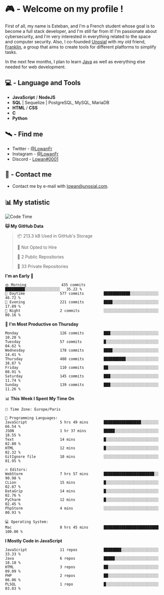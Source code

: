 # 🎮 - Welcome on my profile !
First of all, my name is Esteban, and I'm a French student whose goal is to become a full stack developer, and I'm still far from it!
I'm passionate about cybersecurity, and I'm very interested in everything related to the space and computer security.
Also, I co-founded [Unosial](https://github.com/Unosial) with my old friend, [Franklin](https://github.com/AbaFranklin/), a group that aims to create tools for different platforms to simplify tasks. 

In the next few months, I plan to learn [Java](https://www.java.com/) as well as everything else needed for web development.




## 💻 - Language and Tools
- **JavaScript** / **NodeJS**
- **SQL** | Sequelize | PostgreSQL, MySQL, MariaDB
- **HTML** / **CSS**
- **C**
- **Python**

## 🛰️ - Find me

 - Twitter - [@LowanFr](https://twitter.com/LowanFr/)
 - Instagram - [@LowanFr](https://instagram.com/LowanFr)
 - Discord -  [Lowan#0001](https://unosial.bio/Lowan)
 
## 📡 - Contact me
 - Contact me by e-mail with [lowan@unosial.com](mailto:lowan@unosial.com).

## 📊 My statistic
<!--START_SECTION:waka-->
![Code Time](http://img.shields.io/badge/Code%20Time-896%20hrs%2048%20mins-blue)

**🐱 My GitHub Data** 

> 📦 213.3 kB Used in GitHub's Storage 
 > 
> 🚫 Not Opted to Hire
 > 
> 📜 2 Public Repositories 
 > 
> 🔑 33 Private Repositories 
 > 
**I'm an Early 🐤** 

```text
🌞 Morning                435 commits         █████████░░░░░░░░░░░░░░░░   35.22 % 
🌆 Daytime                577 commits         ████████████░░░░░░░░░░░░░   46.72 % 
🌃 Evening                221 commits         ████░░░░░░░░░░░░░░░░░░░░░   17.89 % 
🌙 Night                  2 commits           ░░░░░░░░░░░░░░░░░░░░░░░░░   00.16 % 
```
📅 **I'm Most Productive on Thursday** 

```text
Monday                   126 commits         ███░░░░░░░░░░░░░░░░░░░░░░   10.20 % 
Tuesday                  57 commits          █░░░░░░░░░░░░░░░░░░░░░░░░   04.62 % 
Wednesday                178 commits         ████░░░░░░░░░░░░░░░░░░░░░   14.41 % 
Thursday                 480 commits         ██████████░░░░░░░░░░░░░░░   38.87 % 
Friday                   110 commits         ██░░░░░░░░░░░░░░░░░░░░░░░   08.91 % 
Saturday                 145 commits         ███░░░░░░░░░░░░░░░░░░░░░░   11.74 % 
Sunday                   139 commits         ███░░░░░░░░░░░░░░░░░░░░░░   11.26 % 
```


📊 **This Week I Spent My Time On** 

```text
🕑︎ Time Zone: Europe/Paris

💬 Programming Languages: 
JavaScript               5 hrs 49 mins       █████████████████░░░░░░░░   66.54 % 
JSON                     1 hr 37 mins        █████░░░░░░░░░░░░░░░░░░░░   18.55 % 
Text                     14 mins             █░░░░░░░░░░░░░░░░░░░░░░░░   02.80 % 
HTML                     12 mins             █░░░░░░░░░░░░░░░░░░░░░░░░   02.32 % 
GitIgnore file           10 mins             ░░░░░░░░░░░░░░░░░░░░░░░░░   01.95 % 

🔥 Editors: 
WebStorm                 7 hrs 57 mins       ███████████████████████░░   90.98 % 
CLion                    15 mins             █░░░░░░░░░░░░░░░░░░░░░░░░   02.87 % 
DataGrip                 14 mins             █░░░░░░░░░░░░░░░░░░░░░░░░   02.76 % 
PyCharm                  12 mins             █░░░░░░░░░░░░░░░░░░░░░░░░   02.45 % 
PhpStorm                 4 mins              ░░░░░░░░░░░░░░░░░░░░░░░░░   00.93 % 

💻 Operating System: 
Mac                      8 hrs 45 mins       █████████████████████████   100.00 % 
```

**I Mostly Code in JavaScript** 

```text
JavaScript               11 repos            ████████░░░░░░░░░░░░░░░░░   33.33 % 
Java                     6 repos             █████░░░░░░░░░░░░░░░░░░░░   18.18 % 
HTML                     3 repos             ██░░░░░░░░░░░░░░░░░░░░░░░   09.09 % 
PHP                      2 repos             ██░░░░░░░░░░░░░░░░░░░░░░░   06.06 % 
PLSQL                    1 repo              █░░░░░░░░░░░░░░░░░░░░░░░░   03.03 % 
```




<!--END_SECTION:waka-->
